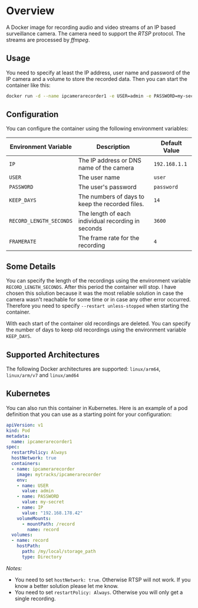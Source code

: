 # Overview

A Docker image for recording audio and video streams of an IP based  surveillance camera. The camera need to support the *RTSP* protocol. The streams are processed by *ffmpeg*.

## Usage

You need to specify at least the IP address, user name and password of the IP camera and a volume to store the recorded data. Then you can start the container like this:

```bash
docker run -d --name ipcamerarecorder1 -e USER=admin -e PASSWORD=my-secret -e IP=192.168.178.42 -v /my/local/storage_path:/record --restart unless-stopped mytracks/ipcamerarecorder
```

## Configuration

You can configure the container using the following environment variables:

| Environment Variable  | Description | Default Value |
| ------------- | ------------- | ------------- |
| `IP`  | The IP address or DNS name of the camera | `192.168.1.1` |
| `USER`  | The user name  | `user` |
| `PASSWORD`  | The user's password  | `password` |
| `KEEP_DAYS`  | The numbers of days to keep the recorded files.  | `14` |
| `RECORD_LENGTH_SECONDS`  | The length of each individual recording in seconds  | `3600` |
| `FRAMERATE`  | The frame rate for the recording  | `4` |

## Some Details

You can specify the length of the recordings using the environment variable `RECORD_LENGTH_SECONDS`. After this period the container will stop. I have chosen this solution because it was the most reliable solution in case the camera wasn't reachable for some time or in case any other error occurred. Therefore you need to specify `--restart unless-stopped` when starting the container.

With each start of the container old recordings are deleted. You can specify the number of days to keep old recordings using the environment variable `KEEP_DAYS`.

## Supported Architectures

The following Docker architectures are supported: `linux/arm64`, `linux/arm/v7` and `linux/amd64`

## Kubernetes

You can also run this container in Kubernetes. Here is an example of a pod definition that you can use as a starting point for your configuration:

```yaml
apiVersion: v1
kind: Pod
metadata:
  name: ipcamerarecorder1
spec:
  restartPolicy: Always
  hostNetwork: true
  containers:
  - name: ipcamerarecorder
    image: mytracks/ipcamerarecorder
    env:
    - name: USER
      value: admin
    - name: PASSWORD
      value: my-secret
    - name: IP
      value: "192.168.178.42"
    volumeMounts:
      - mountPath: /record
        name: record
  volumes:
  - name: record
    hostPath:
      path: /my/local/storage_path
      type: Directory
```

*Notes:*

* You need to set `hostNetwork: true`. Otherwise RTSP will not work. If you know a better solution please let me know.
* You need to set `restartPolicy: Always`. Otherwise you will only get a single recording.
